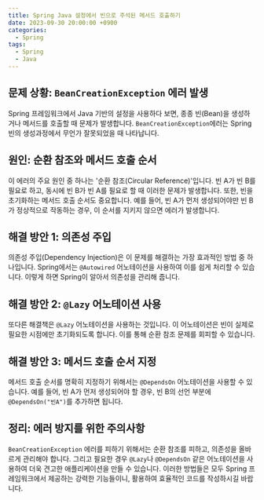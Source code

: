 ```yaml
---
title: Spring Java 설정에서 빈으로 주석된 메서드 호출하기
date: 2023-09-30 20:00:00 +0900
categories:
  - Spring
tags:
  - Spring
  - Java
---
```

## 문제 상황: `BeanCreationException` 에러 발생

Spring 프레임워크에서 Java 기반의 설정을 사용하다 보면, 종종 빈(Bean)을 생성하거나 메서드를 호출할 때 문제가 발생합니다. `BeanCreationException`에러는 Spring 빈의 생성과정에서 무언가 잘못되었을 때 나타납니다.

## 원인: 순환 참조와 메서드 호출 순서

이 에러의 주요 원인 중 하나는 '순환 참조(Circular Reference)'입니다. 빈 A가 빈 B를 필요로 하고, 동시에 빈 B가 빈 A를 필요로 할 때 이러한 문제가 발생합니다. 또한, 빈을 초기화하는 메서드 호출 순서도 중요합니다. 예를 들어, 빈 A가 먼저 생성되어야만 빈 B가 정상적으로 작동하는 경우, 이 순서를 지키지 않으면 에러가 발생합니다.

## 해결 방안 1: 의존성 주입

의존성 주입(Dependency Injection)은 이 문제를 해결하는 가장 효과적인 방법 중 하나입니다. Spring에서는 `@Autowired` 어노테이션을 사용하여 이를 쉽게 처리할 수 있습니다. 이렇게 하면 Spring이 알아서 의존성을 관리해 줍니다.

## 해결 방안 2: `@Lazy` 어노테이션 사용

또다른 해결책은 `@Lazy` 어노테이션을 사용하는 것입니다. 이 어노테이션은 빈이 실제로 필요한 시점에만 초기화되도록 합니다. 이를 통해 순환 참조 문제를 회피할 수 있습니다.

## 해결 방안 3: 메서드 호출 순서 지정

메서드 호출 순서를 명확히 지정하기 위해서는 `@DependsOn` 어노테이션을 사용할 수 있습니다. 예를 들어, 빈 A가 먼저 생성되어야 할 경우, 빈 B의 선언 부분에 `@DependsOn("빈A")`를 추가하면 됩니다.

## 정리: 에러 방지를 위한 주의사항

`BeanCreationException` 에러를 피하기 위해서는 순환 참조를 피하고, 의존성을 올바르게 관리해야 합니다. 그리고 필요한 경우 `@Lazy`나 `@DependsOn` 같은 어노테이션을 사용하여 더욱 견고한 애플리케이션을 만들 수 있습니다. 이러한 방법들은 모두 Spring 프레임워크에서 제공하는 강력한 기능들이니, 활용하여 효율적인 코드를 작성하시길 바랍니다.